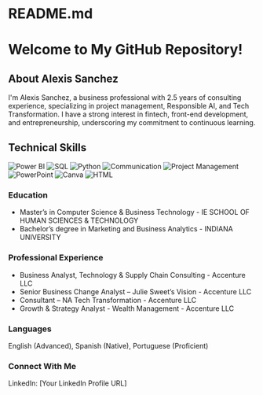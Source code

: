 # README.md

# Welcome to My GitHub Repository!

## About Alexis Sanchez

I'm Alexis Sanchez, a business professional with 2.5 years of consulting experience, specializing in project management, Responsible AI, and Tech Transformation. I have a strong interest in fintech, front-end development, and entrepreneurship, underscoring my commitment to continuous learning.

## Technical Skills
![Power BI](URL_to_PowerBI_icon "Power BI") ![SQL](URL_to_SQL_icon "SQL") ![Python](https://www.google.com/url?sa=i&url=https%3A%2F%2Fen.wikipedia.org%2Fwiki%2FFile%3APython-logo-notext.svg&psig=AOvVaw1zGXMlCDrCLB0T4nHF0G6-&ust=1700568969201000&source=images&cd=vfe&opi=89978449&ved=0CBIQjhxqFwoTCICnn53H0oIDFQAAAAAdAAAAABAU) ![Communication](URL_to_Communication_icon "Communication") ![Project Management](URL_to_Project_Management_icon "Project Management") ![PowerPoint](URL_to_PowerPoint_icon "PowerPoint") ![Canva](URL_to_Canva_icon "Canva") ![HTML](URL_to_HTML_icon "HTML")

### Education

- Master’s in Computer Science & Business Technology - IE SCHOOL OF HUMAN SCIENCES & TECHNOLOGY
- Bachelor’s degree in Marketing and Business Analytics - INDIANA UNIVERSITY

### Professional Experience

- Business Analyst, Technology & Supply Chain Consulting - Accenture LLC
- Senior Business Change Analyst – Julie Sweet’s Vision - Accenture LLC
- Consultant – NA Tech Transformation - Accenture LLC
- Growth & Strategy Analyst - Wealth Management - Accenture LLC

### Languages

English (Advanced), Spanish (Native), Portuguese (Proficient)

### Connect With Me

LinkedIn: [Your LinkedIn Profile URL]
